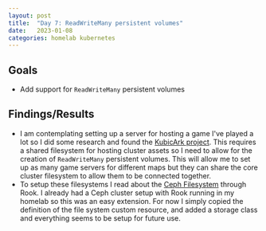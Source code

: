 ```yaml
---
layout: post
title:  "Day 7: ReadWriteMany persistent volumes"
date:   2023-01-08
categories: homelab kubernetes
---
```


## Goals

* Add support for `ReadWriteMany` persistent volumes

## Findings/Results

* I am contemplating setting up a server for hosting a game I've played a lot so I did some research and found the [KubicArk project](https://github.com/Cervator/KubicArk). This requires a shared filesystem for hosting cluster assets so I need to allow for the creation of `ReadWriteMany` persistent volumes. This will allow me to set up as many game servers for different maps but they can share the core cluster filesystem to allow them to be connected together.
* To setup these filesystems I read about the [Ceph Filesystem](https://rook.io/docs/rook/v1.10/Storage-Configuration/Shared-Filesystem-CephFS/filesystem-storage) through Rook. I already had a Ceph cluster setup with Rook running in my homelab so this was an easy extension. For now I simply copied the definition of the file system custom resource, and added a storage class and everything seems to be setup for future use.
